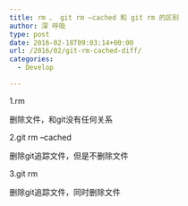 ```yaml
---
title: rm 、 git rm –cached 和 git rm 的区别
author: 深 呼吸
type: post
date: 2016-02-18T09:03:14+00:00
url: /2016/02/git-rm-cached-diff/
categories:
  - Develop

---
```

1.rm
  
删除文件，和git没有任何关系

2.git rm –cached
  
删除git追踪文件，但是不删除文件

3.git rm
  
删除git追踪文件，同时删除文件